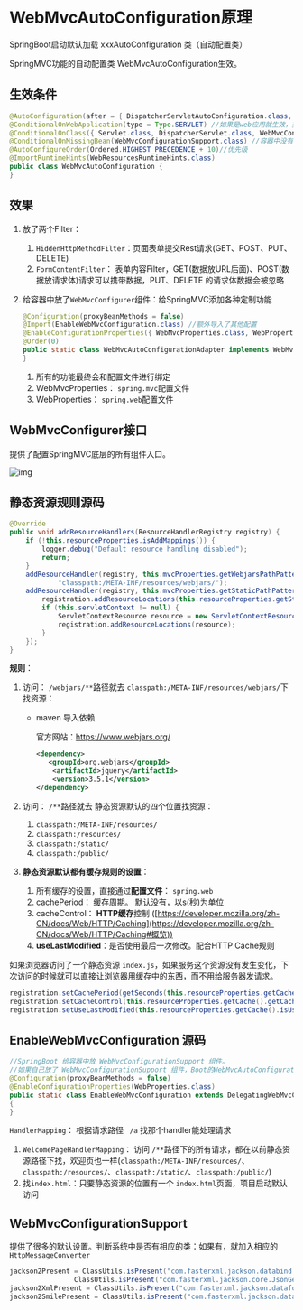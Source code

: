 # WebMvcAutoConfiguration原理

SpringBoot启动默认加载  xxxAutoConfiguration 类（自动配置类）

SpringMVC功能的自动配置类 WebMvcAutoConfiguration生效。

## 生效条件

```java
@AutoConfiguration(after = { DispatcherServletAutoConfiguration.class, TaskExecutionAutoConfiguration.class,ValidationAutoConfiguration.class }) //在这些自动配置之后
@ConditionalOnWebApplication(type = Type.SERVLET) //如果是web应用就生效，类型：SERVLET
@ConditionalOnClass({ Servlet.class, DispatcherServlet.class, WebMvcConfigurer.class })
@ConditionalOnMissingBean(WebMvcConfigurationSupport.class) //容器中没有这个Bean，才生效。默认就是没有
@AutoConfigureOrder(Ordered.HIGHEST_PRECEDENCE + 10)//优先级
@ImportRuntimeHints(WebResourcesRuntimeHints.class)
public class WebMvcAutoConfiguration { 
}
```

## 效果

1. 放了两个Filter：

   1. `HiddenHttpMethodFilter`：页面表单提交Rest请求(GET、POST、PUT、DELETE)
   1. `FormContentFilter`： 表单内容Filter，GET(数据放URL后面)、POST(数据放请求体)请求可以携带数据，PUT、DELETE 的请求体数据会被忽略

1. 给容器中放了`WebMvcConfigurer`组件：给SpringMVC添加各种定制功能

   ```java
   @Configuration(proxyBeanMethods = false)
   @Import(EnableWebMvcConfiguration.class) //额外导入了其他配置
   @EnableConfigurationProperties({ WebMvcProperties.class, WebProperties.class })
   @Order(0)
   public static class WebMvcAutoConfigurationAdapter implements WebMvcConfigurer, ServletContextAware{        //实现了WebMvcConfigurer
   }
   ```

   1. 所有的功能最终会和配置文件进行绑定
   1. WebMvcProperties： `spring.mvc`配置文件
   1. WebProperties： `spring.web`配置文件

## WebMvcConfigurer接口

提供了配置SpringMVC底层的所有组件入口。

![img](https://cdn.jsdelivr.net/gh/letengzz/Two-C@main/img/Java/202308011535530.png)

## 静态资源规则源码

```java
@Override
public void addResourceHandlers(ResourceHandlerRegistry registry) {
    if (!this.resourceProperties.isAddMappings()) {
        logger.debug("Default resource handling disabled");
        return;
    }
    addResourceHandler(registry, this.mvcProperties.getWebjarsPathPattern(),
            "classpath:/META-INF/resources/webjars/");
    addResourceHandler(registry, this.mvcProperties.getStaticPathPattern(), (registration) -> {
        registration.addResourceLocations(this.resourceProperties.getStaticLocations());
        if (this.servletContext != null) {
            ServletContextResource resource = new ServletContextResource(this.servletContext, SERVLET_LOCATION);
            registration.addResourceLocations(resource);
        }
    });
}
```

**规则**：

1. 访问： `/webjars/**`路径就去 `classpath:/META-INF/resources/webjars/`下找资源：

   - maven 导入依赖

     官方网站：https://www.webjars.org/

     ```xml
     <dependency>
     	<groupId>org.webjars</groupId>
         <artifactId>jquery</artifactId>
         <version>3.5.1</version>
     </dependency>
     ```

1. 访问： `/**`路径就去 静态资源默认的四个位置找资源：

   1. `classpath:/META-INF/resources/`
   1. `classpath:/resources/`
   1. `classpath:/static/`
   1. `classpath:/public/`

1. **静态资源默认都有缓存规则的设置**：

   1. 所有缓存的设置，直接通过**配置文件**： `spring.web`
   1. cachePeriod： 缓存周期。 默认没有，以s(秒)为单位
   1. cacheControl： **HTTP缓存**控制 ([https://developer.mozilla.org/zh-CN/docs/Web/HTTP/Caching](https://developer.mozilla.org/zh-CN/docs/Web/HTTP/Caching#概览))
   1. **useLastModified**：是否使用最后一次修改。配合HTTP Cache规则


如果浏览器访问了一个静态资源 `index.js`，如果服务这个资源没有发生变化，下次访问的时候就可以直接让浏览器用缓存中的东西，而不用给服务器发请求。

```java
registration.setCachePeriod(getSeconds(this.resourceProperties.getCache().getPeriod()));
registration.setCacheControl(this.resourceProperties.getCache().getCachecontrol().toHttpCacheControl());
registration.setUseLastModified(this.resourceProperties.getCache().isUseLastModified());
```

## EnableWebMvcConfiguration 源码

```java
//SpringBoot 给容器中放 WebMvcConfigurationSupport 组件。
//如果自己放了 WebMvcConfigurationSupport 组件，Boot的WebMvcAutoConfiguration都会失效。
@Configuration(proxyBeanMethods = false)
@EnableConfigurationProperties(WebProperties.class)
public static class EnableWebMvcConfiguration extends DelegatingWebMvcConfiguration implements ResourceLoaderAware 
{ 
}
```

`HandlerMapping`： 根据请求路径 ` /a` 找那个handler能处理请求

1. `WelcomePageHandlerMapping`： 访问 `/**`路径下的所有请求，都在以前静态资源路径下找，欢迎页也一样(`classpath:/META-INF/resources/`、`classpath:/resources/`、`classpath:/static/`、`classpath:/public/`)
1. 找`index.html`：只要静态资源的位置有一个 `index.html`页面，项目启动默认访问


## WebMvcConfigurationSupport

提供了很多的默认设置。判断系统中是否有相应的类：如果有，就加入相应的`HttpMessageConverter`

```java
jackson2Present = ClassUtils.isPresent("com.fasterxml.jackson.databind.ObjectMapper", classLoader) &&
				ClassUtils.isPresent("com.fasterxml.jackson.core.JsonGenerator", classLoader);
jackson2XmlPresent = ClassUtils.isPresent("com.fasterxml.jackson.dataformat.xml.XmlMapper", classLoader);
jackson2SmilePresent = ClassUtils.isPresent("com.fasterxml.jackson.dataformat.smile.SmileFactory", classLoader);
```
